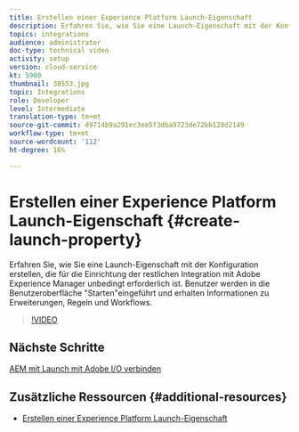 ```yaml
---
title: Erstellen einer Experience Platform Launch-Eigenschaft
description: Erfahren Sie, wie Sie eine Launch-Eigenschaft mit der Konfiguration erstellen, die für die Einrichtung der restlichen Integration unbedingt erforderlich ist. Die Benutzer erhalten eine Einführung in die Benutzeroberfläche "Starten"und erfahren mehr über Erweiterungen, Regeln und Workflows.
topics: integrations
audience: administrator
doc-type: technical video
activity: setup
version: cloud-service
kt: 5980
thumbnail: 38553.jpg
topic: Integrations
role: Developer
level: Intermediate
translation-type: tm+mt
source-git-commit: d9714b9a291ec3ee5f3dba9723de72bb120d2149
workflow-type: tm+mt
source-wordcount: '112'
ht-degree: 16%

---
```



# Erstellen einer Experience Platform Launch-Eigenschaft {#create-launch-property}

Erfahren Sie, wie Sie eine Launch-Eigenschaft mit der Konfiguration erstellen, die für die Einrichtung der restlichen Integration mit Adobe Experience Manager unbedingt erforderlich ist. Benutzer werden in die Benutzeroberfläche &quot;Starten&quot;eingeführt und erhalten Informationen zu Erweiterungen, Regeln und Workflows.

>[!VIDEO](https://video.tv.adobe.com/v/38553?quality=12&learn=on)

## Nächste Schritte

[AEM mit Launch mit Adobe I/O verbinden](connect-aem-launch-adobe-io.md)

## Zusätzliche Ressourcen {#additional-resources}

* [Erstellen einer Experience Platform Launch-Eigenschaft](https://docs.adobe.com/content/help/en/core-services-learn/implementing-in-websites-with-launch/configure-launch/launch.html)
